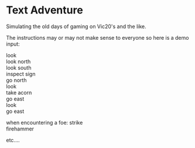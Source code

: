 Text Adventure
=================

Simulating the old days of gaming on Vic20's and the like.

The instructions may or may not make sense to everyone so here is a demo input:<br/>

look<br/>
look north<br/>
look south<br/>
inspect sign<br/>
go north<br/>
look<br/>
take acorn</br>
go east<br/>
look<br/>
go east<br/>

when encountering a foe:
strike<br/>
firehammer<br/>

etc....
